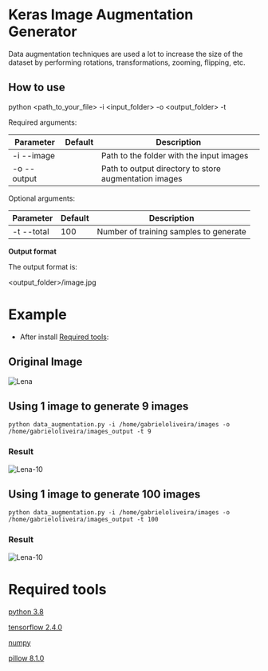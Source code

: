 # Keras Image Augmentation Generator

Data augmentation techniques are used a lot to increase the size of the dataset by performing rotations, transformations, zooming, flipping, etc.

## How to use

python <path_to_your_file> -i <input_folder> -o <output_folder> -t <number>

Required arguments:

| Parameter    | Default | Description                                           |
|--------------|---------|-------------------------------------------------------|
| -i  --image  |         | Path to the folder with the input images              |
| -o  --output |         | Path to output directory to store augmentation images |

Optional arguments:

| Parameter    | Default | Description                                           |
|--------------|---------|-------------------------------------------------------|
| -t  --total  | 100     | Number of training samples to generate                |

**Output format**

The output format is:

<output_folder>/image<number>.jpg

# Example

- After install [Required tools](https://github.com/gabrieloliveira95/Keras_Image_Augmentation#required-tools):

## Original Image

![Lena](https://github.com/gabrieloliveira95/Keras_Image_Augmentation/blob/main/example/lena.jpg?raw=true)

## Using 1 image to generate 9 images

`python data_augmentation.py -i /home/gabrieloliveira/images -o /home/gabrieloliveira/images_output -t 9`

### Result 

![Lena-10](https://github.com/gabrieloliveira95/Keras_Image_Augmentation/blob/main/example/output-9.jpg?raw=true)

## Using 1 image to generate 100 images

`python data_augmentation.py -i /home/gabrieloliveira/images -o /home/gabrieloliveira/images_output -t 100`

### Result 

![Lena-10](https://github.com/gabrieloliveira95/Keras_Image_Augmentation/blob/main/example/output-100.jpg?raw=true)



# Required tools

[python 3.8](https://www.python.org/download/releases/3.8/)

[tensorflow 2.4.0](https://pypi.org/project/tensorflow/2.4.0/)

[numpy](https://pypi.python.org/pypi/numpy)

[pillow 8.1.0](https://pypi.org/project/Pillow/8.1.0/)

